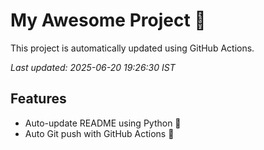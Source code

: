 # My Awesome Project 🚀

This project is automatically updated using GitHub Actions.

_Last updated: 2025-06-20 19:26:30 IST_

## Features
- Auto-update README using Python 🐍
- Auto Git push with GitHub Actions 🤖
